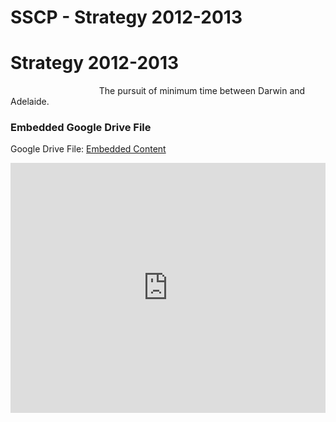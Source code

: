# SSCP - Strategy 2012-2013

# Strategy 2012-2013

                                    The pursuit of minimum time between Darwin and Adelaide.

[](https://drive.google.com/folderview?id=1lDvJGsIeGccdRP5R5DoshV5JiMZRzFey)

### Embedded Google Drive File

Google Drive File: [Embedded Content](https://drive.google.com/embeddedfolderview?id=1lDvJGsIeGccdRP5R5DoshV5JiMZRzFey#list)

<iframe width="100%" height="400" src="https://drive.google.com/embeddedfolderview?id=1lDvJGsIeGccdRP5R5DoshV5JiMZRzFey#list" frameborder="0"></iframe>

